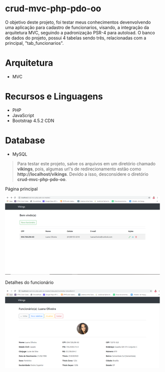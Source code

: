 # crud-mvc-php-pdo-oo
O objetivo deste projeto, foi testar meus conhecimentos devenvolvendo uma aplicação para cadastro de funcionarios, visando, a integração da arquitetura
 MVC, seguindo a padronização PSR-4 para autoload. 
O banco de dados do projeto, possui 4 tabelas sendo três, relacionadas com a principal, "tab_funcionarios".

# Arquitetura
- MVC

# Recursos e Linguagens
- PHP
- JavaScript
- Bootstrap 4.5.2 CDN

# Database
- MySQL
> Para testar este projeto, salve os arquivos em um diretório chamado **vikings**, pois, algumas url's de redirecionamento estão como **http://localhost/vikings**. Devido a isso, desconsidere o diretório **crud-mvc-php-pdo-oo**.

Página principal

![Página principal](https://github.com/cicerodevs/crud-mvc-php-pdo-oo/blob/master/public/images/vikings-cap.PNG)

Detalhes do funcionário

![Página detalhes](https://github.com/cicerodevs/crud-mvc-php-pdo-oo/blob/master/public/images/vikings-show.PNG)
